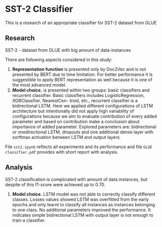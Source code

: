 # SST-2 Classifier
This is a research of an appropriate classifier for SST-2 dataset from GLUE

## Research

SST-2 - dataset from GLUE with big amount of data-instances

There are following aspects considered in this study:
1. **Representation function** is presented only by Doc2Vec
and is not presented by BERT due to time limitation.
For better performance it is suggestible to apply BERT
representation as well because it is one of the most
advanced model.
2. **Model choice.** is presented within two groups: basic
classifiers and recurrent classifier. Basic classifiers includes LogisticRegression, XGBClassifier, NearestCen-
troid, etc., recurrent classifier is a bidirectional LSTM.
Here we applied different configurations of LSTM architecture but intentionally did not apply high variability of
configurations because we aim to evaluate contribution
of every added parameter and based on contribution
make a conclusion about importance of added parameter.
Explored parameters are: bidirectional or onedirectional
LSTM, dropouts and one additional dense layer with
sorftmax activation between LSTM and output layers.

File ```sst2.ipynb``` reflects all experiments and its performance and file ```GLUE classifier.pdf``` provides with short report with analysis.

## Analysis

SST-2 classification is complicated with amount of data
instances, but despite of this f1-score were achieved up to
0.70.

1. **Model choice.** LSTM model was not able to correctly
classify different classes. Losses values showed LSTM
was overfitted from the early epochs and only learnt to
classify all instances as instances belonging to one class.
No additional parameters improved the performance. It
indicates simple bidirectional LSTM with output layer
is not enough to train a classifier.

